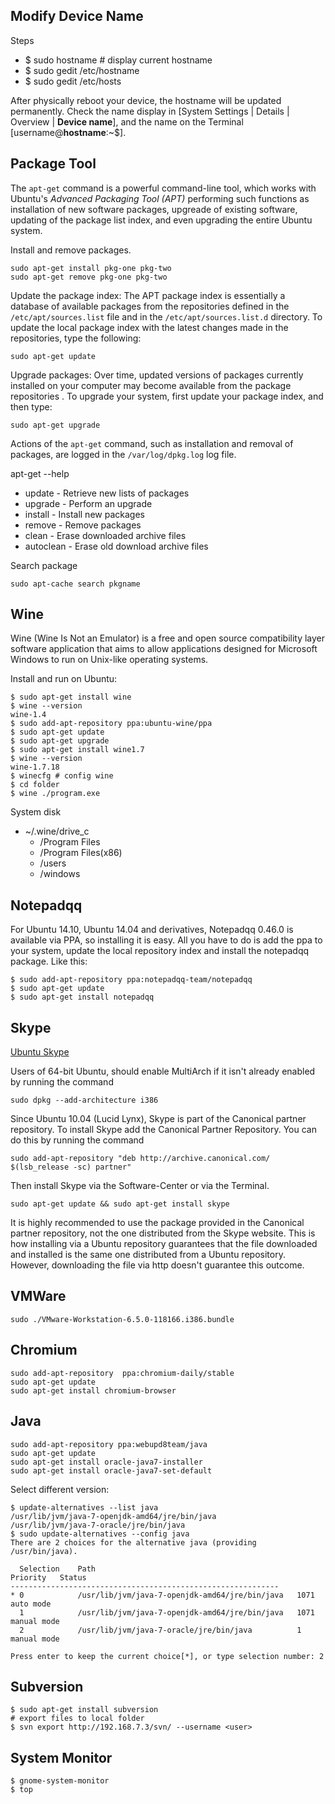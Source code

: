 
## Modify Device Name

Steps
- $ sudo hostname # display current hostname
- $ sudo gedit /etc/hostname
- $ sudo gedit /etc/hosts

After physically reboot your device, the hostname will be updated permanently. 
Check the name display in [System Settings | Details | Overview | **Device name**], 
and the name on the Terminal [username@**hostname**:~$].

## Package Tool

The `apt-get` command is a powerful command-line tool, which works with Ubuntu's *Advanced Packaging Tool (APT)*
performing such functions as installation of new software packages, upgreade of existing software, 
updating of the package list index, and even upgrading the entire Ubuntu system.

Install and remove packages.
```
sudo apt-get install pkg-one pkg-two
sudo apt-get remove pkg-one pkg-two
```

Update the package index: The APT package index is essentially a database of available packages from the repositories
defined in the `/etc/apt/sources.list` file and in the `/etc/apt/sources.list.d` directory.
To update the local package index with the latest changes made in the repositories, type the following:
```
sudo apt-get update
```

Upgrade packages: Over time, updated versions of packages currently installed on your computer may become available
from the package repositories . To upgrade your system, first update your package index, and then type:
```
sudo apt-get upgrade
```

Actions of the `apt-get` command, such as installation and removal of packages, 
are logged in the `/var/log/dpkg.log` log file.

apt-get --help
- update - Retrieve new lists of packages
- upgrade - Perform an upgrade
- install - Install new packages
- remove - Remove packages
- clean - Erase downloaded archive files
- autoclean - Erase old download archive files

Search package
```
sudo apt-cache search pkgname
```

## Wine

Wine (Wine Is Not an Emulator) is a free and open source compatibility layer software application
that aims to allow applications designed for Microsoft Windows to run on Unix-like operating systems.

Install and run on Ubuntu:
```
$ sudo apt-get install wine
$ wine --version
wine-1.4
$ sudo add-apt-repository ppa:ubuntu-wine/ppa
$ sudo apt-get update
$ sudo apt-get upgrade
$ sudo apt-get install wine1.7
$ wine --version
wine-1.7.18
$ winecfg # config wine
$ cd folder
$ wine ./program.exe
```

System disk
- ~/.wine/drive_c
  - /Program Files
  - /Program Files(x86)
  - /users
  - /windows

## Notepadqq

For Ubuntu 14.10, Ubuntu 14.04 and derivatives, Notepadqq 0.46.0 is available via PPA, so installing it is easy. All you have to do is add the ppa to your system, update the local repository index and install the notepadqq package. Like this:
```
$ sudo add-apt-repository ppa:notepadqq-team/notepadqq
$ sudo apt-get update
$ sudo apt-get install notepadqq
```

## Skype

[Ubuntu Skype](https://help.ubuntu.com/community/Skype)

Users of 64-bit Ubuntu, should enable MultiArch if it isn't already enabled by running the command
```
sudo dpkg --add-architecture i386
```
Since Ubuntu 10.04 (Lucid Lynx), Skype is part of the Canonical partner repository. To install Skype add the Canonical Partner Repository. You can do this by running the command
```
sudo add-apt-repository "deb http://archive.canonical.com/ $(lsb_release -sc) partner"
```
Then install Skype via the Software-Center or via the Terminal.
```
sudo apt-get update && sudo apt-get install skype
```
It is highly recommended to use the package provided in the Canonical partner repository, not the one distributed from the Skype website. This is how installing via a Ubuntu repository guarantees that the file downloaded and installed is the same one distributed from a Ubuntu repository. However, downloading the file via http doesn't guarantee this outcome. 

## VMWare
```
sudo ./VMware-Workstation-6.5.0-118166.i386.bundle
```

## Chromium
```
sudo add-apt-repository  ppa:chromium-daily/stable
sudo apt-get update
sudo apt-get install chromium-browser
```

## Java
```
sudo add-apt-repository ppa:webupd8team/java
sudo apt-get update
sudo apt-get install oracle-java7-installer
sudo apt-get install oracle-java7-set-default
```

Select different version:
```
$ update-alternatives --list java
/usr/lib/jvm/java-7-openjdk-amd64/jre/bin/java
/usr/lib/jvm/java-7-oracle/jre/bin/java
$ sudo update-alternatives --config java
There are 2 choices for the alternative java (providing /usr/bin/java).

  Selection    Path                                            Priority   Status
------------------------------------------------------------
* 0            /usr/lib/jvm/java-7-openjdk-amd64/jre/bin/java   1071      auto mode
  1            /usr/lib/jvm/java-7-openjdk-amd64/jre/bin/java   1071      manual mode
  2            /usr/lib/jvm/java-7-oracle/jre/bin/java          1         manual mode

Press enter to keep the current choice[*], or type selection number: 2
```

## Subversion
```
$ sudo apt-get install subversion
# export files to local folder
$ svn export http://192.168.7.3/svn/ --username <user>
```

## System Monitor
```
$ gnome-system-monitor
$ top
```
